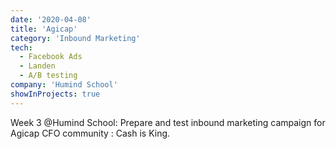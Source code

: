 ```yaml
---
date: '2020-04-08'
title: 'Agicap'
category: 'Inbound Marketing'
tech:
  - Facebook Ads
  - Landen
  - A/B testing
company: 'Humind School'
showInProjects: true
---
```


Week 3 @Humind School: Prepare and test inbound marketing campaign for Agicap CFO community : Cash is King.
